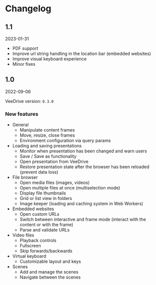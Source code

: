 # Changelog

## 1.1

2023-01-31

- PDF support
- Improve url string handling in the location bar (embedded websites)
- Improve visual keyboard experience
- Minor fixes

## 1.0

2022-09-06

VeeDrive version: `0.3.0`

### New features

- General
  - Manipulate content frames
  - Move, resize, close frames
  - Environment configuration via query params
- Loading and saving presentations
  - Monitor when presentation has been changed and warn users
  - Save / Save as functionality
  - Open presentation from VeeDrive
  - Restore presentation state after the browser has been reloaded (prevent data loss)
- File browser
  - Open media files (images, videos)
  - Open multiple files at once (multiselection mode)
  - Display file thumbnails
  - Grid or list view in folders
  - Image keeper (loading and caching system in Web Workers)
- Embedded websites
  - Open custom URLs
  - Switch between interactive and frame mode (interact with the content or with the frame)
  - Parse and validate URLs
- Video files
  - Playback controls
  - Fullscreen
  - Skip forwards/backwards
- Virtual keyboard
  - Customizable layout and keys
- Scenes
  - Add and manage the scenes
  - Navigate between the scenes

